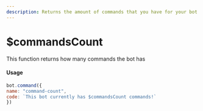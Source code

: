 ```yaml
---
description: Returns the amount of commands that you have for your bot
---
```


# $commandsCount

This function returns how many commands the bot has

#### Usage

```javascript
bot.command({
name: "command-count",
code: `This bot currently has $commandsCount commands!`
})
```

